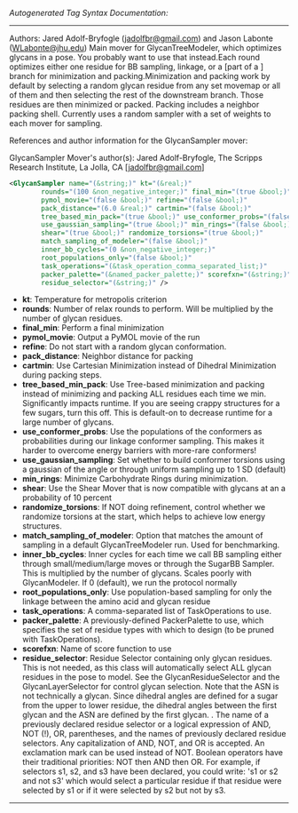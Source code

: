 <!-- THIS IS AN AUTOGENERATED FILE: Don't edit it directly, instead change the schema definition in the code itself. -->

_Autogenerated Tag Syntax Documentation:_

---
Authors: Jared Adolf-Bryfogle (jadolfbr@gmail.com) and Jason Labonte (WLabonte@jhu.edu)
Main mover for GlycanTreeModeler, which optimizes glycans in a pose. You probably want to use that instead.Each round optimizes either one residue for BB sampling, linkage, or a [part of a ] branch for minimization and packing.Minimization and packing work by default by selecting a random glycan residue from any set movemap or all of them and then selecting the rest of the downstream branch.  Those residues are then minimized or packed.  Packing includes a neighbor packing shell. Currently uses a random sampler with a set of weights to each mover for sampling.

References and author information for the GlycanSampler mover:

GlycanSampler Mover's author(s):
Jared Adolf-Bryfogle, The Scripps Research Institute, La Jolla, CA [jadolfbr@gmail.com]

```xml
<GlycanSampler name="(&string;)" kt="(&real;)"
        rounds="(100 &non_negative_integer;)" final_min="(true &bool;)"
        pymol_movie="(false &bool;)" refine="(false &bool;)"
        pack_distance="(6.0 &real;)" cartmin="(false &bool;)"
        tree_based_min_pack="(true &bool;)" use_conformer_probs="(false &bool;)"
        use_gaussian_sampling="(true &bool;)" min_rings="(false &bool;)"
        shear="(true &bool;)" randomize_torsions="(true &bool;)"
        match_sampling_of_modeler="(false &bool;)"
        inner_bb_cycles="(0 &non_negative_integer;)"
        root_populations_only="(false &bool;)"
        task_operations="(&task_operation_comma_separated_list;)"
        packer_palette="(&named_packer_palette;)" scorefxn="(&string;)"
        residue_selector="(&string;)" />
```

-   **kt**: Temperature for metropolis criterion
-   **rounds**: Number of relax rounds to perform.  Will be multiplied by the number of glycan residues.
-   **final_min**: Perform a final minimization
-   **pymol_movie**: Output a PyMOL movie of the run
-   **refine**: Do not start with a random glycan conformation.
-   **pack_distance**: Neighbor distance for packing
-   **cartmin**: Use Cartesian Minimization instead of Dihedral Minimization during packing steps.
-   **tree_based_min_pack**: Use Tree-based minimization and packing instead of minimizing and packing ALL residues each time we min.   Significantly impacts runtime.  If you are seeing crappy structures for a few sugars, turn this off.    This is default-on to decrease runtime for a large number of glycans.
-   **use_conformer_probs**: Use the populations of the conformers as probabilities during our linkage conformer sampling.  This makes it harder to overcome energy barriers with more-rare conformers!
-   **use_gaussian_sampling**: Set whether to build conformer torsions using a gaussian of the angle or through uniform sampling  up to 1 SD (default)
-   **min_rings**: Minimize Carbohydrate Rings during minimization.
-   **shear**: Use the Shear Mover that is now compatible with glycans at an a probability of 10 percent
-   **randomize_torsions**: If NOT doing refinement, control whether we randomize torsions at the start,  which helps to achieve low energy structures.
-   **match_sampling_of_modeler**: Option that matches the amount of sampling in a default GlycanTreeModeler run.   Used for benchmarking.
-   **inner_bb_cycles**: Inner cycles for each time we call BB sampling either through small/medium/large moves  or through the SugarBB Sampler.  This is multiplied by the number of glycans.   Scales poorly with GlycanModeler.  If 0 (default), we run the protocol normally
-   **root_populations_only**: Use population-based sampling for only the linkage between  the amino acid and glycan residue
-   **task_operations**: A comma-separated list of TaskOperations to use.
-   **packer_palette**: A previously-defined PackerPalette to use, which specifies the set of residue types with which to design (to be pruned with TaskOperations).
-   **scorefxn**: Name of score function to use
-   **residue_selector**: Residue Selector containing only glycan residues.  This is not needed, as this class will automatically select ALL glycan residues in the pose to model.  See the GlycanResidueSelector and the GlycanLayerSelector for control glycan selection.  Note that the ASN is not  technically a glycan.  Since dihedral angles are defined for a sugar from the upper to lower residue, the dihedral angles between the first glycan and the ASN are defined by the first glycan. . The name of a previously declared residue selector or a logical expression of AND, NOT (!), OR, parentheses, and the names of previously declared residue selectors. Any capitalization of AND, NOT, and OR is accepted. An exclamation mark can be used instead of NOT. Boolean operators have their traditional priorities: NOT then AND then OR. For example, if selectors s1, s2, and s3 have been declared, you could write: 's1 or s2 and not s3' which would select a particular residue if that residue were selected by s1 or if it were selected by s2 but not by s3.

---
